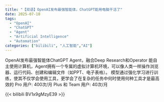 ```yaml
---
title: "【双语】OpenAI发布最强智能体，ChatGPT能用电脑干活了"
date: 2025-07-18
tags:
  - "OpenAI"
  - "ChatGPT"
  - "Agent"
  - "Artificial Intelligence"
  - "Automation"
categories: ["bilibili", "人工智能","AI"]
---
```


OpenAI发布最强智能体ChatGPT Agent，融合Deep Research和Operator
能自主使用计算机，Agent拥有一个专属的虚拟计算机环境，可以像人类一样操作浏览器、运行代码、创建和编辑文件（如PPT、电子表格）。
模型通过强化学习进行训练，使其不仅学会使用工具，更学会了在复杂的任务中何时使用何种工具才是最高效的
Pro 用户: 400次/月
Plus 和 Team 用户: 40次/月

{{< bilibili BV1x9gMzyE39 >}}
